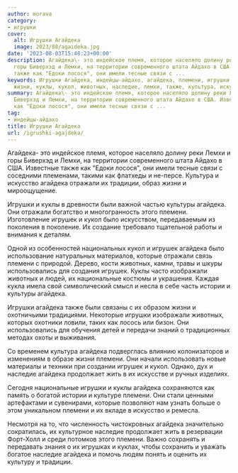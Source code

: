 ```yaml
---
author: morava
category:
- игрушки
cover:
  alt: Игрушки Агайдека
  image: 2023/08/agaideka.jpg
date: '2023-08-03T15:48:23+00:00'
description: Агайдека\- это индейское племя, которое населяло долину реки Лемхи и
  горы Биверхэд и Лемхи, на территории современного штата Айдахо в США. Известные
  также как "Едоки лосося", они имели тесные связи с ...
keywords: Игрушки Агайдека, индейцы-айдахо, агайдека, племени, игрушки, игрушек, отражали,
  жизни, куклы, кукол, животных, наследие, лемхи, также, культура, искусство, традиции
summary: Агайдека\- это индейское племя, которое населяло долину реки Лемхи и горы
  Биверхэд и Лемхи, на территории современного штата Айдахо в США. Известные также
  как "Едоки лосося", они имели тесные связи с ...
tag:
- индейцы-айдахо
title: Игрушки Агайдека
url: /igrushki-agajdeka/
---
```


Агайдека\- это индейское племя, которое населяло долину реки Лемхи и горы Биверхэд и Лемхи, на территории современного штата Айдахо в США. Известные также как "Едоки лосося", они имели тесные связи с соседними племенами, такими как флатхеды и не-персе. Культура и искусство агайдека отражали их традиции, образ жизни и мироощущение.

Игрушки и куклы в древности были важной частью культуры агайдека. Они отражали богатство и многогранность этого племени. Изготовление игрушек и кукол было искусством, передаваемым из поколения в поколение. Их создание требовало тщательной работы и внимания к деталям.

Одной из особенностей национальных кукол и игрушек агайдека было использование натуральных материалов, которые отражали связь племени с природой. Дерево, кости животных, камни, травы и шкуры использовались для создания игрушек. Куклы часто изображали животных и людей, их национальные костюмы и украшения. Каждая кукла имела свой символический смысл и несла в себе часть истории и культуры агайдека.

Игрушки агайдека также были связаны с их образом жизни и охотничьими традициями. Некоторые игрушки изображали животных, которых охотники ловили, таких как лосось или бизон. Они использовались для обучения детей и передачи знаний о традиционных методах охоты и выживания.

Со временем культура агайдека подверглась влиянию колонизаторов и изменениям в образе жизни племени. Они начали использовать новые материалы и техники при создании игрушек и кукол. Однако, дух и наследие агайдека продолжает жить в их искусстве и ручных изделиях.

Сегодня национальные игрушки и куклы агайдека сохраняются как память о богатой истории и культуре племени. Они стали ценными артефактами и сувенирами, которые позволяют нам узнать больше о этом уникальном племени и их вкладе в искусство и ремесла.

Несмотря на то, что численность чистокровных агайдека значительно сократилась, их культурное наследие продолжает жить в резервации Форт-Холл и среди потомков этого племени. Важно сохранять и передавать знания о их игрушках и куклах, чтобы сохранить и уважать богатое наследие агайдека и помочь людям понять и оценить их культуру и традиции.